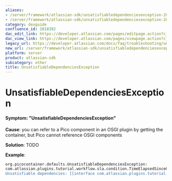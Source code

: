 ```yaml
---
aliases:
- /server/framework/atlassian-sdk/unsatisfiabledependenciesexception-2818382.html
- /server/framework/atlassian-sdk/unsatisfiabledependenciesexception-2818382.md
category: devguide
confluence_id: 2818382
dac_edit_link: https://developer.atlassian.com/pages/editpage.action?cjm=wozere&pageId=2818382
dac_view_link: https://developer.atlassian.com/pages/viewpage.action?cjm=wozere&pageId=2818382
legacy_url: https://developer.atlassian.com/docs/faq/troubleshooting/unsatisfiabledependenciesexception
new_url: /server/framework/atlassian-sdk/unsatisfiabledependenciesexception
platform: server
product: atlassian-sdk
subcategory: other
title: UnsatisfiableDependenciesException
---
```

# UnsatisfiableDependenciesException

#### Symptom: "UnsatisfiableDependenciesException"

**Cause**: you can refer to a Pico component in an OSGI plugin by getting the container, but Pico cannot reference OSGI components

**Solution**: TODO

**Example**:

``` bash
org.picocontainer.defaults.UnsatisfiableDependenciesException: 
com.atlassian.plugins.tutorial.workflow.sla.condition.TimeElapsedSinceCreationCondition doesn't have any satisfiable constructors. 
Unsatisfiable dependencies: [[interface com.atlassian.plugins.tutorial.workflow.sla.util.SLATimestampUtils]]
```





























































